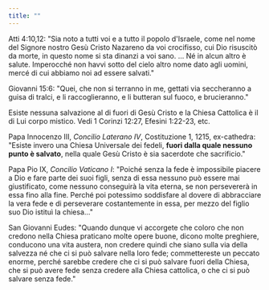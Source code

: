 ```yaml
---
title: ""
---
```


Atti 4:10,12: "Sia noto a tutti voi e a tutto il popolo d'Israele, come nel nome del Signore nostro Gesù Cristo Nazareno da voi crocifisso, cui Dio risuscitò da morte, in questo nome si sta dinanzi a voi sano.  ... Né in alcun altro è salute. Imperocché non havvi sotto del cielo altro nome dato agli uomini, mercé di cui abbiamo noi ad essere salvati."

Giovanni 15:6: "Quei, che non si terranno in me, gettati via seccheranno a guisa di tralci, e li raccoglieranno, e li butteran sul fuoco, e brucieranno." 

Esiste nessuna salvazione al di fuori di Gesù Cristo e la Chiesa Cattolica è il di Lui corpo mistico. Vedi 1 Corinzi 12:27, Efesini 1:22-23, etc.

Papa Innocenzo III, *Concilio Laterano IV*, Costituzione 1, 1215, ex-cathedra: "Esiste invero una Chiesa Universale dei fedeli, **fuori dalla quale nessuno punto è salvato**, nella quale Gesù Cristo è sia sacerdote che sacrificio."

Papa Pio IX, *Concilio Vaticano I*: "Poiché senza la fede è impossibile piacere a Dio e fare parte dei suoi figli, senza di essa nessuno può essere mai giustificato, come nessuno conseguirà la vita eterna, se non persevererà in essa fino alla fine. Perché poi potessimo soddisfare al dovere di abbracciare la vera fede e di perseverare costantemente in essa, per mezzo del figlio suo Dio istituì la chiesa..."

San Giovanni Eudes: "Quando dunque vi accorgete che coloro che non credono nella Chiesa praticano molte opere buone, dicono molte preghiere, conducono una vita austera, non credere quindi che siano sulla via della salvezza né che ci si può salvare nella loro fede; commettereste un peccato enorme, perché sarebbe credere che ci si può salvare fuori della Chiesa, che si può avere fede senza credere alla Chiesa cattolica, o che ci si può salvare senza fede."
